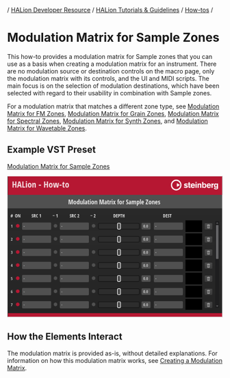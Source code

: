 / [HALion Developer Resource](../../HALion-Developer-Resource.md) / [HALion Tutorials & Guidelines](./HALion-Tutorials-Guidelines.md) / [How-tos](./How-tos.md) /

# Modulation Matrix for Sample Zones

This how-to provides a modulation matrix for Sample zones that you can use as a basis when creating a modulation matrix for an instrument. There are no modulation source or destination controls on the macro page, only the modulation matrix with its controls, and the UI and MIDI scripts. The main focus is on the selection of modulation destinations, which have been selected with regard to their usability in combination with Sample zones.

For a modulation matrix that matches a different zone type, see [Modulation Matrix for FM Zones](./Modulation-Matrix-for-FM-Zones.md), [Modulation Matrix for Grain Zones](./Modulation-Matrix-for-Grain-Zones.md), [Modulation Matrix for Spectral Zones](./Modulation-Matrix-for-Spectral-Zones.md), [Modulation Matrix for Synth Zones](./Modulation-Matrix-for-Synth-Zones.md), and [Modulation Matrix for Wavetable Zones](./Modulation-Matrix-for-Wavetable-Zones.md).

## Example VST Preset

[Modulation Matrix for Sample Zones](../vstpresets/Modulation%20Matrix%20for%20Sample%20Zones.vstpreset)

![Modulation Matrix for Sample Zones](../images/Modulation-Matrix-for-Sample-Zones.png)

## How the Elements Interact

The modulation matrix is provided as-is, without detailed explanations. For information on how this modulation matrix works, see [Creating a Modulation Matrix](./Creating-a-Modulation-Matrix.md).
